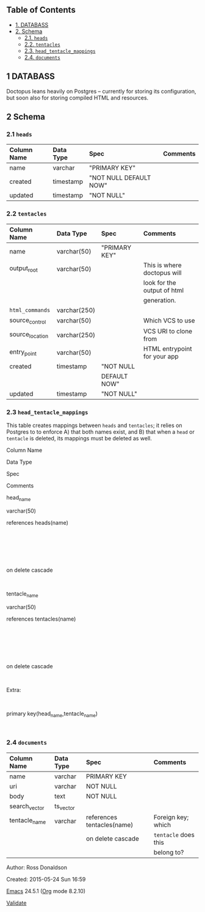 Table of Contents
-----------------

-   [1. DATABASS](#sec-1)
-   [2. Schema](#sec-2)
    -   [2.1. `heads`](#sec-2-1)
    -   [2.2. `tentacles`](#sec-2-2)
    -   [2.3. `head_tentacle_mappings`](#sec-2-3)
    -   [2.4. `documents`](#sec-2-4)

1 DATABASS
----------

Doctopus leans heavily on Postgres – currently for storing its configuration, but soon also for storing compiled HTML and resources.

2 Schema
--------

### 2.1 `heads`

|Column Name|Data Type|Spec|Comments|
|:----------|:--------|:---|:-------|
|name|varchar|"PRIMARY KEY"| |
|created|timestamp|"NOT NULL DEFAULT NOW"| |
|updated|timestamp|"NOT NULL"| |

### 2.2 `tentacles`

|Column Name|Data Type|Spec|Comments|
|:----------|:--------|:---|:-------|
|name|varchar(50)|"PRIMARY KEY"| |
|output<sub>root</sub>|varchar(50)| |This is where doctopus will|
| | | |look for the output of html|
| | | |generation.|
|`html_commands`|varchar(250)| | |
|source<sub>control</sub>|varchar(50)| |Which VCS to use|
|source<sub>location</sub>|varchar(250)| |VCS URI to clone from|
|entry<sub>point</sub>|varchar(50)| |HTML entrypoint for your app|
|created|timestamp|"NOT NULL| |
| | |DEFAULT NOW"| |
|updated|timestamp|"NOT NULL"| |

### 2.3 `head_tentacle_mappings`

This table creates mappings between `heads` and `tentacles`; it relies on Postgres to to enforce A) that both names exist, and B) that when a `head` or `tentacle` is deleted, its mappings must be deleted as well.

Column Name

Data Type

Spec

Comments

head<sub>name</sub>

varchar(50)

references heads(name)

 

 

 

on delete cascade

 

tentacle<sub>name</sub>

varchar(50)

references tentacles(name)

 

 

 

on delete cascade

 

Extra:

 

primary key(head<sub>name</sub>,tentacle<sub>name</sub>)

 

### 2.4 `documents`

|Column Name|Data Type|Spec|Comments|
|:----------|:--------|:---|:-------|
|name|varchar|PRIMARY KEY| |
|uri|varchar|NOT NULL| |
|body|text|NOT NULL| |
|search<sub>vector</sub>|ts<sub>vector</sub>| | |
|tentacle<sub>name</sub>|varchar|references tentacles(name)|Foreign key; which|
| | |on delete cascade|`tentacle` does this|
| | | |belong to?|

Author: Ross Donaldson

Created: 2015-05-24 Sun 16:59

[Emacs](http://www.gnu.org/software/emacs/) 24.5.1 ([Org](http://orgmode.org) mode 8.2.10)

[Validate](http://validator.w3.org/check?uri=referer)
